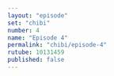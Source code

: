 ```yaml
---
layout: "episode"
set: "chibi"
number: 4
name: "Episode 4"
permalink: "chibi/episode-4"
rutube: 10131459
published: false
---
```

